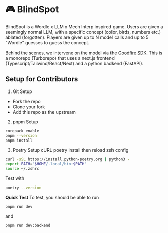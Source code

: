 # 🎮 BlindSpot

BlindSpot is a Wordle x LLM x Mech Interp inspired game. Users are given a seemingly normal LLM, with a specific concept (color, birds, numbers etc.) ablated (forgotten). Players are given up to N model calls and up to 5 "Wordle" guesses to guess the concept. 

Behind the scenes, we intervene on the model via the [Goodfire SDK](https://docs.goodfire.ai/quickstart#advanced-look-at-a-features-nearest-neighbors). This is a monorepo (Turborepo) that uses a next.js frontend (Typescript/Tailwind/React/Next) and a python backend (FastAPI).

## Setup for Contributors 
1. Git Setup
- Fork the repo
- Clone your fork 
- Add this repo as the upstream 
2. pnpm Setup
```bash
corepack enable 
pnpm --version 
pnpm install    
```
3. Poetry Setup
cURL poetry install then reload zsh config
```bash
curl -sSL https://install.python-poetry.org | python3 -
export PATH="$HOME/.local/bin:$PATH"
source ~/.zshrc
```
Test with
```bash
poetry --version
```
**Quick Test**
To test, you should be able to run
```bash
pnpm run dev
```
and 
```bash
pnpm run dev:backend
```